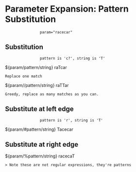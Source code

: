 # Parameter Expansion: Pattern Substitution

					param="racecar"

## Substitution
					pattern is 'c?', string is 'T'

${param/pattern/string}			raTcar

	Replace one match

${param//pattern/string}		raTTar

	Greedy, replace as many matches as you can. 

## Substitute at left edge
					pattern is 'r', string is 'T'

${param/#pattern/string}		Tacecar

## Substitute at right edge

${param/%pattern/string}		racecaT


	> Note these are not regular expressions, they're patterns
